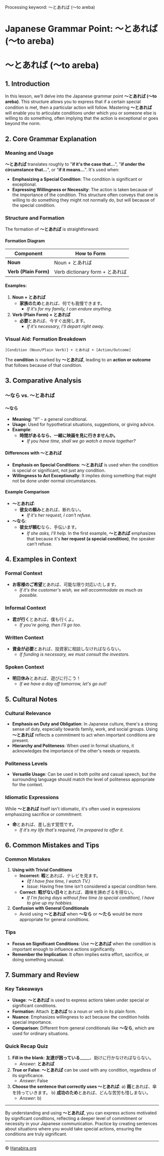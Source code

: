 Processing keyword: ～とあれば (〜to areba)
# Japanese Grammar Point: ～とあれば (〜to areba)
# ～とあれば (〜to areba)
## 1. Introduction
In this lesson, we'll delve into the Japanese grammar point **～とあれば (〜to areba)**. This structure allows you to express that if a certain special condition is met, then a particular action will follow. Mastering **～とあれば** will enable you to articulate conditions under which you or someone else is willing to do something, often implying that the action is exceptional or goes beyond the norm.
## 2. Core Grammar Explanation
### Meaning and Usage
**～とあれば** translates roughly to "**if it's the case that...**", "**if under the circumstance that...**", or "**if it means...**". It's used when:
- **Emphasizing a Special Condition**: The condition is significant or exceptional.
- **Expressing Willingness or Necessity**: The action is taken because of the importance of the condition.
This structure often conveys that one is willing to do something they might not normally do, but will because of the special condition.
### Structure and Formation
The formation of **～とあれば** is straightforward:
#### Formation Diagram
| **Component**      | **How to Form**              |
|--------------------|------------------------------|
| **Noun**           | Noun + とあれば               |
| **Verb (Plain Form)** | Verb dictionary form + とあれば |
#### Examples:
1. **Noun + とあれば**
   - **家族のため**とあれば、何でも我慢できます。
     - *If it's for my family, I can endure anything.*
2. **Verb (Plain Form) + とあれば**
   - **必要**とあれば、今すぐ出発します。
     - *If it's necessary, I'll depart right away.*
### Visual Aid: Formation Breakdown
```plaintext
[Condition (Noun/Plain Verb)] + とあれば + [Action/Outcome]
```
The **condition** is marked by **～とあれば**, leading to an **action or outcome** that follows because of that condition.
## 3. Comparative Analysis
### ～なら vs. ～とあれば
#### ～なら
- **Meaning**: "If" - a general conditional.
- **Usage**: Used for hypothetical situations, suggestions, or giving advice.
- **Example**: 
  - **時間があるなら、一緒に映画を見に行きませんか。**
    - *If you have time, shall we go watch a movie together?*
#### Differences with ～とあれば
- **Emphasis on Special Conditions**: **～とあれば** is used when the condition is special or significant, not just any condition.
- **Willingness to Act Exceptionally**: It implies doing something that might not be done under normal circumstances.
#### Example Comparison
- **～とあれば**:
  - **彼女の頼み**とあれば、断れない。
    - *If it's her request, I can't refuse.*
- **～なら**:
  - **彼女が頼む**なら、手伝います。
    - *If she asks, I'll help.*
In the first example, **～とあれば** emphasizes that because it's **her request (a special condition)**, the speaker can't refuse.
## 4. Examples in Context
### Formal Context
- **お客様のご希望**とあれば、可能な限り対応いたします。
  - *If it's the customer's wish, we will accommodate as much as possible.*
### Informal Context
- **君が行く**とあれば、僕も行くよ。
  - *If you're going, then I'll go too.*
### Written Context
- **資金が必要**とあれば、投資家に相談しなければならない。
  - *If funding is necessary, we must consult the investors.*
### Spoken Context
- **明日休み**とあれば、遊びに行こう！
  - *If we have a day off tomorrow, let's go out!*
## 5. Cultural Notes
### Cultural Relevance
- **Emphasis on Duty and Obligation**: In Japanese culture, there's a strong sense of duty, especially towards family, work, and social groups. Using **～とあれば** reflects a commitment to act when important conditions are present.
- **Hierarchy and Politeness**: When used in formal situations, it acknowledges the importance of the other's needs or requests.
### Politeness Levels
- **Versatile Usage**: Can be used in both polite and casual speech, but the surrounding language should match the level of politeness appropriate for the context.
### Idiomatic Expressions
While **～とあれば** itself isn't idiomatic, it's often used in expressions emphasizing sacrifice or commitment:
- **命**とあれば、差し出す覚悟です。
  - *If it's my life that's required, I'm prepared to offer it.*
## 6. Common Mistakes and Tips
### Common Mistakes
1. **Using with Trivial Conditions**
   - **Incorrect**: **暇**とあれば、テレビを見ます。
     - *(If I have free time, I watch TV.)*  
     - *Issue*: Having free time isn't considered a special condition here.
   - **Correct**: **暇がない日々**とあれば、趣味を諦めざるを得ない。
     - *If I'm facing days without free time (a special condition), I have to give up my hobbies.*
2. **Confusion with General Conditionals**
   - Avoid using **～とあれば** when **～なら** or **～たら** would be more appropriate for general conditions.
### Tips
- **Focus on Significant Conditions**: Use **～とあれば** when the condition is important enough to influence actions significantly.
- **Remember the Implication**: It often implies extra effort, sacrifice, or doing something unusual.
## 7. Summary and Review
### Key Takeaways
- **Usage**: **～とあれば** is used to express actions taken under special or significant conditions.
- **Formation**: Attach **とあれば** to a noun or verb in its plain form.
- **Nuance**: Emphasizes willingness to act because the condition holds special importance.
- **Comparison**: Different from general conditionals like **～なら**, which are used for ordinary situations.
### Quick Recap Quiz
1. **Fill in the blank**: 
   **友達が困っている**_____、助けに行かなければならない。
   - *Answer*: **とあれば**
2. **True or False**: **～とあれば** can be used with any condition, regardless of its significance.
   - *Answer*: False
3. **Choose the sentence that correctly uses ～とあれば**:
   a) **雨**とあれば、傘を持っていきます。
   b) **成功のため**とあれば、どんな苦労も惜しまない。
   - *Answer*: b)

---
By understanding and using **～とあれば**, you can express actions motivated by significant conditions, reflecting a deeper level of commitment or necessity in your Japanese communication. Practice by creating sentences about situations where you would take special actions, ensuring the conditions are truly significant.


---

© [Hanabira.org](https://hanabira.org)
